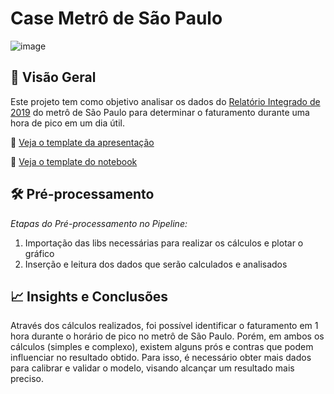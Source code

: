 # Case Metrô de São Paulo

![image](https://github.com/user-attachments/assets/34e59c8a-9cd5-4953-a185-47fc4085df07)

## 📌 Visão Geral

Este projeto tem como objetivo analisar os dados do [Relatório Integrado de 2019](https://transparencia.metrosp.com.br/sites/default/files/relat%C3%B3rio%20integrado%202019.pdf) do metrô de São Paulo para determinar o faturamento durante uma hora de pico em um dia útil.

📄 [Veja o template da apresentação](https://github.com/marianerod/CaseMetro/blob/e9c82f64a95dd8a4d7599a269398a6f097dbc3e0/Apresenta%C3%A7%C3%A3o%20Case%20Metr%C3%B4.pdf)

📄 [Veja o template do notebook](CaseMetro.ipynb)


## 🛠 Pré-processamento 
   
_Etapas do Pré-processamento no Pipeline:_

1. Importação das libs necessárias para realizar os cálculos e plotar o gráfico
2. Inserção e leitura dos dados que serão calculados e analisados

## 📈 Insights e Conclusões

Através dos cálculos realizados, foi possível identificar o faturamento em 1 hora durante o horário de pico no metrô de São Paulo. Porém, em ambos os cálculos (simples e complexo), existem alguns prós e contras que podem influenciar no resultado obtido. Para isso, é necessário obter mais dados para calibrar e validar o modelo, visando alcançar um resultado mais preciso.
